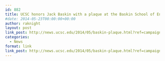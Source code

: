 ```yaml
---
id: 882
title: UCSC honors Jack Baskin with a plaque at the Baskin School of Engineering
#date: 2014-05-23T00:00:00+00:00
author: raknight
layout: post
link_post: http://news.ucsc.edu/2014/05/baskin-plaque.html?ref=campaign
categories:
  - News
format: link
link_post: http://news.ucsc.edu/2014/05/baskin-plaque.html?ref=campaign
---
```

